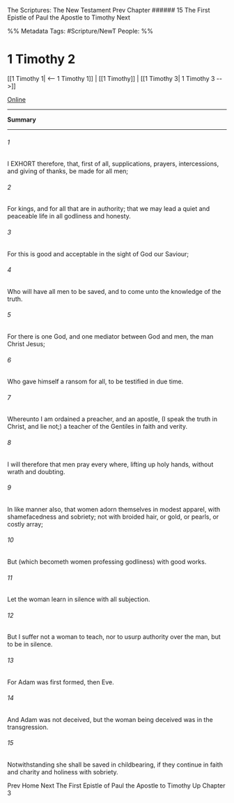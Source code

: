 The Scriptures: The New Testament
Prev
Chapter ###### 15
The First Epistle of Paul the Apostle to Timothy
Next

%% Metadata
Tags: #Scripture/NewT
People: 
%%
# 1 Timothy 2
[[1 Timothy 1| <-- 1 Timothy 1]] | [[1 Timothy]] | [[1 Timothy 3| 1 Timothy 3 -->]]

[Online](https://churchofjesuschrist.org/study/scriptures/nt/1-tim/2?lang=eng)

---
__Summary__



---
###### 1
I EXHORT therefore, that, first of all, supplications, prayers, intercessions, and giving of thanks, be made for all men;
###### 2
For kings, and for all that are in authority; that we may lead a quiet and peaceable life in all godliness and honesty.
###### 3
For this is good and acceptable in the sight of God our Saviour;
###### 4
Who will have all men to be saved, and to come unto the knowledge of the truth.
###### 5
For there is one God, and one mediator between God and men, the man Christ Jesus;
###### 6
Who gave himself a ransom for all, to be testified in due time.
###### 7
Whereunto I am ordained a preacher, and an apostle, (I speak the truth in Christ, and lie not;) a teacher of the Gentiles in faith and verity.
###### 8
I will therefore that men pray every where, lifting up holy hands, without wrath and doubting.
###### 9
In like manner also, that women adorn themselves in modest apparel, with shamefacedness and sobriety; not with broided hair, or gold, or pearls, or costly array;
###### 10
But (which becometh women professing godliness) with good works.
###### 11
Let the woman learn in silence with all subjection.
###### 12
But I suffer not a woman to teach, nor to usurp authority over the man, but to be in silence.
###### 13
For Adam was first formed, then Eve.
###### 14
And Adam was not deceived, but the woman being deceived was in the transgression.
###### 15
Notwithstanding she shall be saved in childbearing, if they continue in faith and charity and holiness with sobriety.

Prev
Home
Next
The First Epistle of Paul the Apostle to Timothy
Up
Chapter 3



